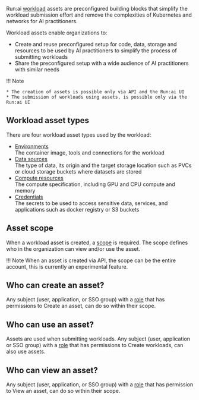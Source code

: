   

Run:ai [workload](../workload-overview.md) assets are preconfigured building blocks that simplify the workload submission effort and remove the complexities of Kubernetes and networks for AI practitioners.

Workload assets enable organizations to:

* Create and reuse preconfigured setup for code, data, storage and resources to be used by AI practitioners to simplify the process of submitting workloads  
* Share the preconfigured setup with a wide audience of AI practitioners with similar needs

!!! Note

    * The creation of assets is possible only via API and the Run:ai UI  
    * The submission of workloads using assets, is possible only via the Run:ai UI

## Workload asset types

There are four workload asset types used by the workload:

* [Environments](./environments.md)  
  The container image, tools and connections for the workload  
* [Data sources](./datasources.md)  
  The type of data, its origin and the target storage location such as PVCs or cloud storage buckets where datasets are stored  
* [Compute resources](./compute.md)  
  The compute specification, including GPU and CPU compute and memory  
* [Credentials](./credentials.md)  
  The secrets to be used to access sensitive data, services, and applications such as docker registry or S3 buckets

## Asset scope

When a workload asset is created, a [scope](../../../platform-admin/aiinitiatives/overview.md) is required. The scope defines who in the organization can view and/or use the asset.

!!! Note
    When an asset is created via API, the scope can be the entire account, this is currently an experimental feature.

## Who can create an asset?

Any subject (user, application, or SSO group) with a [role](../../../admin/authentication/roles.md) that has permissions to Create an asset, can do so within their scope.

## Who can use an asset?

Assets are used when submitting workloads. Any subject (user, application or SSO group) with a [role](../../../admin/authentication/roles.md) that has permissions to Create workloads, can also use assets.

## Who can view an asset?

Any subject (user, application, or SSO group) with a [role](../../../admin/authentication/roles.md) that has permission to View an asset, can do so within their scope.  
